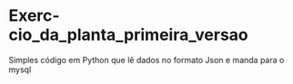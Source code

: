 # Exerc-cio_da_planta_primeira_versao
Simples código em Python que lê dados no formato Json e manda para o mysql
